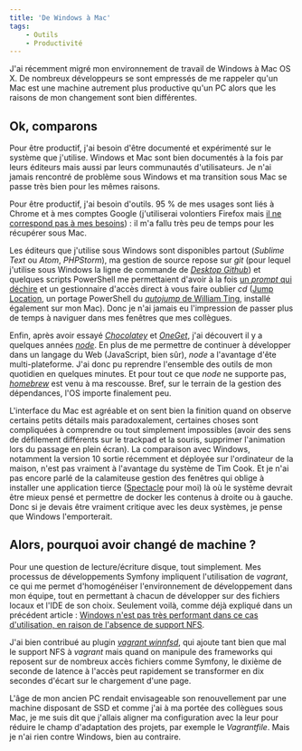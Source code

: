 ```yaml
---
title: 'De Windows à Mac'
tags:
    - Outils
    - Productivité
---
```


J'ai récemment migré mon environnement de travail de Windows à Mac OS X. De
nombreux développeurs se sont empressés de me rappeler qu'un Mac est une machine
autrement plus productive qu'un PC alors que les raisons de mon changement sont
bien différentes.

<!-- more -->

## Ok, comparons

Pour être productif, j'ai besoin d'être documenté et expérimenté sur le système
que j'utilise. Windows et Mac sont bien documentés à la fois par leurs éditeurs
mais aussi par leurs communautés d'utilisateurs. Je n'ai jamais rencontré de
problème sous Windows et ma transition sous Mac se passe très bien pour les
mêmes raisons.

Pour être productif, j'ai besoin d'outils. 95 % de mes usages sont liés à Chrome
et à mes comptes Google (j'utiliserai volontiers Firefox mais
[il ne correspond pas à mes besoins](/notes/2014-11-utilisabilite-logiciel-libre-firefox/)) :
il m'a fallu très peu de temps pour les récupérer sous Mac.

Les éditeurs que j'utilise sous Windows sont disponibles partout (_Sublime Text_
ou _Atom_, _PHPStorm_), ma gestion de source repose sur _git_ (pour lequel
j'utilise sous Windows la ligne de commande de
[_Desktop Github_](https://desktop.github.com/)) et quelques scripts PowerShell
me permettaient d'avoir à la fois
[un _prompt_ qui déchire](http://www.git-attitude.fr/2013/05/22/prompt-git-qui-dechire/)
et un gestionnaire d'accès direct à vous faire oublier _cd_
([Jump Location](https://github.com/tkellogg/Jump-Location), un portage
PowerShell du [_autojump_ de William Ting](https://github.com/wting/autojump),
installé également sur mon Mac). Donc je n'ai jamais eu l'impression de passer
plus de temps à naviguer dans mes fenêtres que mes collègues.

Enfin, après avoir essayé [_Chocolatey_](https://chocolatey.org/) et
[_OneGet_](https://github.com/OneGet/oneget), j'ai découvert il y a quelques
années [_node_](https://nodejs.org/). En plus de me permettre de continuer à
développer dans un langage du Web (JavaScript, bien sûr), _node_ a l'avantage
d'ête multi-plateforme. J'ai donc pu reprendre l'ensemble des outils de mon
quotidien en quelques minutes. Et pour tout ce que _node_ ne supporte pas,
[_homebrew_](http://brew.sh/) est venu à ma rescousse. Bref, sur le terrain de
la gestion des dépendances, l'OS importe finalement peu.

L'interface du Mac est agréable et on sent bien la finition quand on observe
certains petits détails mais paradoxalement, certaines choses sont compliquées à
comprendre ou tout simplement impossibles (avoir des sens de défilement
différents sur le <span lang="en">trackpad</span> et la souris, supprimer
l'animation lors du passage en plein écran). La comparaison avec Windows,
notamment la version 10 sortie récemment et déployée sur l'ordinateur de la
maison, n'est pas vraiment à l'avantage du système de Tim Cook. Et je n'ai pas
encore parlé de la calamiteuse gestion des fenêtres qui oblige à installer une
application tierce ([Spectacle](http://spectacleapp.com/) pour moi) là où le
système devrait être mieux pensé et permettre de docker les contenus à droite ou
à gauche. Donc si je devais être vraiment critique avec les deux systèmes, je
pense que Windows l'emporterait.

## Alors, pourquoi avoir changé de machine ?

Pour une question de lecture/écriture disque, tout simplement. Mes processus de
développements Symfony impliquent l'utilisation de _vagrant_, ce qui me permet
d'homogénéiser l'environnement de développement dans mon équipe, tout en
permettant à chacun de développer sur des fichiers locaux et l'IDE de son choix.
Seulement voilà, comme déjà expliqué dans un précédent article :
[Windows n'est pas très performant dans ce cas d'utilisation, en raison de l'absence de support NFS](/notes/2014-06-vagrant-windows-et-nfs/).

J'ai bien contribué au plugin
[_vagrant winnfsd_](https://github.com/winnfsd/vagrant-winnfsd), qui ajoute tant
bien que mal le support NFS à _vagrant_ mais quand on manipule des frameworks
qui reposent sur de nombreux accès fichiers comme Symfony, le dixième de seconde
de latence à l'accès peut rapidement se transformer en dix secondes d'écart sur
le chargement d'une page.

L'âge de mon ancien PC rendait envisageable son renouvellement par une machine
disposant de SSD et comme j'ai à ma portée des collègues sous Mac, je me suis
dit que j'allais aligner ma configuration avec la leur pour réduire le champ
d'adaptation des projets, par exemple le _Vagrantfile_. Mais je n'ai rien contre
Windows, bien au contraire.
